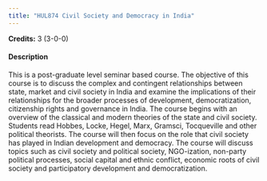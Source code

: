 ```yaml
---
title: "HUL874 Civil Society and Democracy in India"
---
```

**Credits:** 3 (3-0-0)

#### Description
This is a post-graduate level seminar based course. The objective of this course is to discuss the complex and contingent relationships between state, market and civil society in India and examine the implications of their relationships for the broader processes of development, democratization, citizenship rights and governance in India. The course begins with an overview of the classical and modern theories of the state and civil society. Students read Hobbes, Locke, Hegel, Marx, Gramsci, Tocqueville and other political theorists. The course will then focus on the role that civil society has played in Indian development and democracy. The course will discuss topics such as civil society and political society, NGO-ization, non-party political processes, social capital and ethnic conflict, economic roots of civil society and participatory development and democratization.